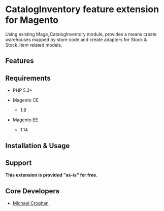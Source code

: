 CatalogInventory feature extension for Magento
================
Using existing Mage_CatalogInventory module, provides a means create warehouses mapped by store code and create adapters for Stock & Stock_Item related models.


## Features

## Requirements

* PHP 5.3+

* Magento CE
  * 1.9

* Magento EE
  * 1.14

## Installation & Usage

## Support

**This extension is provided "as-is" for free.**

## Core Developers

  * [Michael Croghan](http://digitalkeg.com/)

